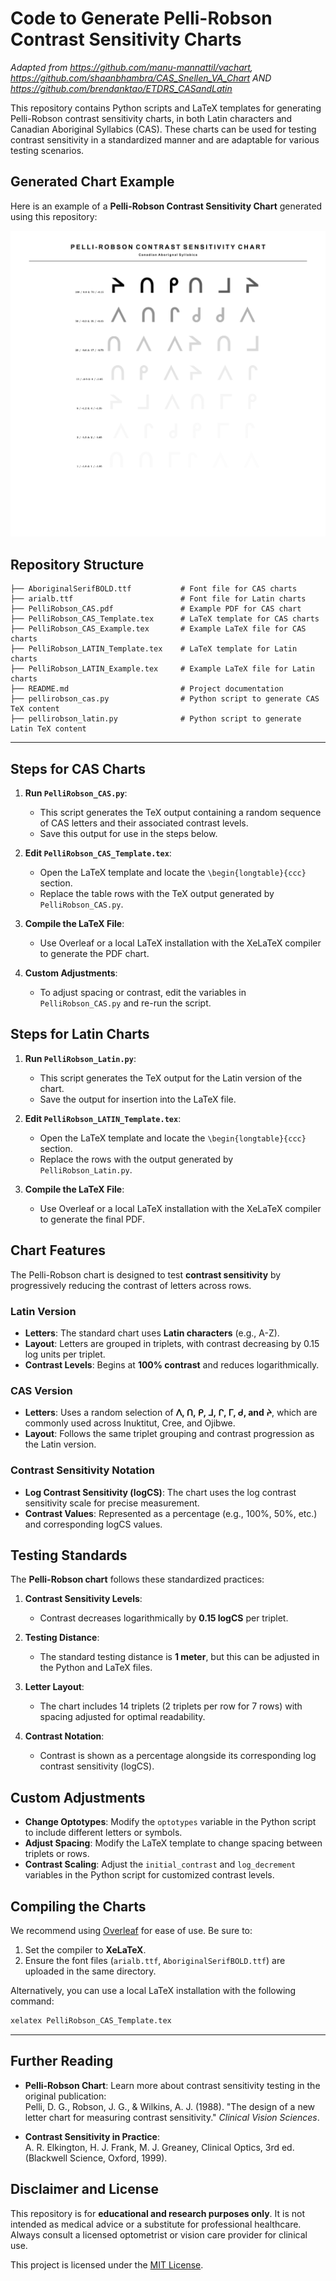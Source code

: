 # Code to Generate Pelli-Robson Contrast Sensitivity Charts
*Adapted from https://github.com/manu-mannattil/vachart, https://github.com/shaanbhambra/CAS_Snellen_VA_Chart AND https://github.com/brendanktao/ETDRS_CASandLatin*

This repository contains Python scripts and LaTeX templates for generating Pelli-Robson contrast sensitivity charts, in both Latin characters and Canadian Aboriginal Syllabics (CAS). These charts can be used for testing contrast sensitivity in a standardized manner and are adaptable for various testing scenarios.

## **Generated Chart Example**

Here is an example of a **Pelli-Robson Contrast Sensitivity Chart** generated using this repository:

![Generated Pelli-Robson Chart](PelliRobson_CAS.png)

## **Repository Structure**

```plaintext
├── AboriginalSerifBOLD.ttf           # Font file for CAS charts
├── arialb.ttf                        # Font file for Latin charts
├── PelliRobson_CAS.pdf               # Example PDF for CAS chart
├── PelliRobson_CAS_Template.tex      # LaTeX template for CAS charts
├── PelliRobson_CAS_Example.tex       # Example LaTeX file for CAS charts
├── PelliRobson_LATIN_Template.tex    # LaTeX template for Latin charts
├── PelliRobson_LATIN_Example.tex     # Example LaTeX file for Latin charts
├── README.md                         # Project documentation
├── pellirobson_cas.py                # Python script to generate CAS TeX content
├── pellirobson_latin.py              # Python script to generate Latin TeX content
```


---
## **Steps for CAS Charts**

1. **Run `PelliRobson_CAS.py`**:
   - This script generates the TeX output containing a random sequence of CAS letters and their associated contrast levels.
   - Save this output for use in the steps below.

2. **Edit `PelliRobson_CAS_Template.tex`**:
   - Open the LaTeX template and locate the `\begin{longtable}{ccc}` section.
   - Replace the table rows with the TeX output generated by `PelliRobson_CAS.py`.

3. **Compile the LaTeX File**:
   - Use Overleaf or a local LaTeX installation with the XeLaTeX compiler to generate the PDF chart.

4. **Custom Adjustments**:
   - To adjust spacing or contrast, edit the variables in `PelliRobson_CAS.py` and re-run the script.


## **Steps for Latin Charts**

1. **Run `PelliRobson_Latin.py`**:
   - This script generates the TeX output for the Latin version of the chart.
   - Save the output for insertion into the LaTeX file.

2. **Edit `PelliRobson_LATIN_Template.tex`**:
   - Open the LaTeX template and locate the `\begin{longtable}{ccc}` section.
   - Replace the rows with the output generated by `PelliRobson_Latin.py`.

3. **Compile the LaTeX File**:
   - Use Overleaf or a local LaTeX installation with the XeLaTeX compiler to generate the final PDF.
  
## **Chart Features**

The Pelli-Robson chart is designed to test **contrast sensitivity** by progressively reducing the contrast of letters across rows.

### **Latin Version**
- **Letters**: The standard chart uses **Latin characters** (e.g., A-Z).
- **Layout**: Letters are grouped in triplets, with contrast decreasing by 0.15 log units per triplet.
- **Contrast Levels**: Begins at **100% contrast** and reduces logarithmically.

### **CAS Version**
- **Letters**: Uses a random selection of **ᐱ, ᑎ, ᑭ, ᒧ, ᒋ, ᒥ, ᑯ, and ᔨ**, which are commonly used across Inuktitut, Cree, and Ojibwe.
- **Layout**: Follows the same triplet grouping and contrast progression as the Latin version.

### **Contrast Sensitivity Notation**
- **Log Contrast Sensitivity (logCS)**: The chart uses the log contrast sensitivity scale for precise measurement.
- **Contrast Values**: Represented as a percentage (e.g., 100%, 50%, etc.) and corresponding logCS values.

## **Testing Standards**

The **Pelli-Robson chart** follows these standardized practices:

1. **Contrast Sensitivity Levels**:
   - Contrast decreases logarithmically by **0.15 logCS** per triplet.

2. **Testing Distance**:
   - The standard testing distance is **1 meter**, but this can be adjusted in the Python and LaTeX files.

3. **Letter Layout**:
   - The chart includes 14 triplets (2 triplets per row for 7 rows) with spacing adjusted for optimal readability.

4. **Contrast Notation**:
   - Contrast is shown as a percentage alongside its corresponding log contrast sensitivity (logCS).

## **Custom Adjustments**

- **Change Optotypes**:
  Modify the `optotypes` variable in the Python script to include different letters or symbols.
- **Adjust Spacing**:
  Modify the LaTeX template to change spacing between triplets or rows.
- **Contrast Scaling**:
  Adjust the `initial_contrast` and `log_decrement` variables in the Python script for customized contrast levels.


## **Compiling the Charts**

We recommend using [Overleaf](https://overleaf.com) for ease of use. Be sure to:
1. Set the compiler to **XeLaTeX**.
2. Ensure the font files (`arialb.ttf`, `AboriginalSerifBOLD.ttf`) are uploaded in the same directory.

Alternatively, you can use a local LaTeX installation with the following command:
```bash
xelatex PelliRobson_CAS_Template.tex
```


---
## **Further Reading**

- **Pelli-Robson Chart**: Learn more about contrast sensitivity testing in the original publication:  
  Pelli, D. G., Robson, J. G., & Wilkins, A. J. (1988). "The design of a new letter chart for measuring contrast sensitivity." *Clinical Vision Sciences*.

- **Contrast Sensitivity in Practice**:  
  A. R. Elkington, H. J. Frank, M. J. Greaney, Clinical Optics, 3rd ed. (Blackwell Science, Oxford, 1999).


## **Disclaimer and License**
This repository is for **educational and research purposes only**. It is not intended as medical advice or a substitute for professional healthcare. Always consult a licensed optometrist or vision care provider for clinical use.

This project is licensed under the [MIT License](LICENSE).



